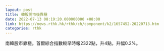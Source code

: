 ```yaml
---
layout: post
title: 韓股開市後靠穩
date: 2022-07-13 08:19:20.000000000 +08:00
link: https://news.rthk.hk/rthk/ch/component/k2/1657452-20220713.htm
categories: rthk
---
```


南韓股市靠穩。首爾綜合指數較早時報2322點，升4點，升幅0.2%。
